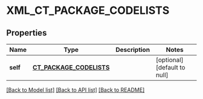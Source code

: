 # XML_CT_PACKAGE_CODELISTS

## Properties
Name | Type | Description | Notes
------------ | ------------- | ------------- | -------------
**self** | [**CT_PACKAGE_CODELISTS**](CtPackageCodelists.md) |  | [optional] [default to null]

[[Back to Model list]](../README.md#documentation-for-models) [[Back to API list]](../README.md#documentation-for-api-endpoints) [[Back to README]](../README.md)


